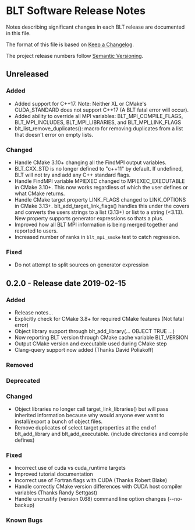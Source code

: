 # BLT Software Release Notes

Notes describing significant changes in each BLT release are documented
in this file.

The format of this file is based on [Keep a Changelog](http://keepachangelog.com/en/1.0.0/).

The project release numbers follow [Semantic Versioning](http://semver.org/spec/v2.0.0.html).

## Unreleased

### Added
- Added support for C++17. Note: Neither XL or CMake's CUDA_STANDARD does not support
  C++17 (A BLT fatal error will occur).
- Added ability to override all MPI variables: BLT_MPI_COMPILE_FLAGS,
  BLT_MPI_INCLUDES, BLT_MPI_LIBRARIES, and BLT_MPI_LINK_FLAGS
- blt_list_remove_duplicates(): macro for removing duplicates from a list that
  doesn't error on empty lists.

### Changed
- Handle CMake 3.10+ changing all the FindMPI output variables.
- BLT_CXX_STD is no longer defined to "c++11" by default. If undefined, BLT will
  not try and add any C++ standard flags.
- Handle FindMPI variable MPIEXEC changed to MPIEXEC_EXECUTABLE in CMake 3.10+.
  This now works regardless of which the user defines or what CMake returns.
- Handle CMake target property LINK_FLAGS changed to LINK_OPTIONS in CMake 3.13+.
  blt_add_target_link_flags() handles this under the covers and converts the 
  users strings to a list (3.13+) or list to a string (<3.13).  New property supports
  generator expressions so thats a plus.
- Improved how all BLT MPI information is being merged together and reported to users.
- Increased number of ranks in `blt_mpi_smoke` test to catch regression.

### Fixed
- Do not attempt to split sources on generator expression


## 0.2.0 - Release date 2019-02-15

### Added
- Release notes...
- Explicitly check for CMake 3.8+ for required CMake features (Not fatal error)
- Object library support through blt_add_library(... OBJECT TRUE ...)
- Now reporting BLT version through CMake cache variable BLT_VERSION
- Output CMake version and executable used during CMake step
- Clang-query support now added (Thanks David Poliakoff)

### Removed

### Deprecated

### Changed
- Object libraries no longer call target_link_libraries() but will pass inherited information
  because why would anyone ever want to install/export a bunch of object files.
- Remove duplicates of select target properties at the end of blt_add_library and
  blt_add_executable. (include directories and compile defines)

### Fixed
- Incorrect use of cuda vs cuda_runtime targets
- Improved tutorial documentation
- Incorrect use of Fortran flags with CUDA (Thanks Robert Blake)
- Handle correctly CMake version differences with CUDA host compiler variables
  (Thanks Randy Settgast)
- Handle uncrustify (version 0.68) command line option changes (--no-backup)

### Known Bugs


